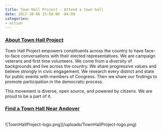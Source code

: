 ```yaml
---
title: Town Hall Project - Attend a town hall
date: 2017-10-06 15:58:00 -04:00
categories:
- action
---
```


### [About Town Hall Project](https://townhallproject.com/#about)
Town Hall Project empowers constituents across the country to have face-to-face conversations with their elected representatives. We are campaign veterans and first time volunteers. We come from a diversity of backgrounds and live across the country. We share progressive values and believe strongly in civic engagement. We research every district and state for public events with members of Congress. Then we share our findings to promote participation in the democratic process.

This movement is diverse, open source, and powered by citizens. We are proud to be a part of it.

### [Find a Town Hall Near Andover](https://townhallproject.com/?zipcode=01810)
<BR>
![TownHallProject-logo.png](/uploads/TownHallProject-logo.png)